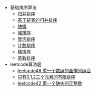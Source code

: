 - 基础排序算法  
     - [归并排序](src/main/java/com/ai/algorithm/sort/MergeSort.java)
     - [基于链表的归并排序](src/main/java/com/ai/algorithm/sort/MergeListSort.java)
     - [快排](src/main/java/com/ai/algorithm/sort/QuickSort.java)
     - [堆排序](src/main/java/com/ai/algorithm/sort/HeapSort.java)
     - [冒泡排序](src/main/java/com/ai/algorithm/sort/BubbleSort.java)
     - [计数排序](src/main/java/com/ai/algorithm/sort/CountingSort.java)
     - [桶排序](src/main/java/com/ai/algorithm/sort/BucketSort.java)
     - [基数排序](src/main/java/com/ai/algorithm/sort/RadixSort.java)
- leetcode算法题      
    - [leetcode46 求一个数组的全排列组合](/src/main/java/com/ai/algorithm/backtracking/Permute.java)
    - [只有0,1,2三个元素的有限排序](/src/main/java/com/ai/algorithm/sort/ShopeeInterView.java)
    - [leetcode42 第一个缺失的正整数](/src/main/java/com/ai/algorithm/array/FirstMissingPositive.java)
    
    
  
